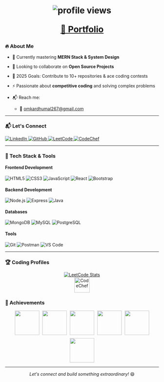 <h1 align="center">
  <a href="https://git.io/typing-svg">
    
  </a>
  
<p align="center"> 
  <img src="https://komarev.com/ghpvc/?username=omkard267&color=blueviolet" alt="profile views" /> 
</p>
<p align="center">
<a href="https://omkardhumal.vercel.app/"> 🔗 Portfolio </a>
</p>



### 🔥 About Me
- 🌱 Currently mastering **MERN Stack & System Design**
  
- 👯 Looking to collaborate on **Open Source Projects**
  
- 🎯 2025 Goals: Contribute to 10+ repositories & ace coding contests
  
- ⚡ Passionate about **competitive coding** and solving complex problems
  
- 📬 Reach me: 
  - 📧 omkardhumal267@gmail.com

---

### 📬 Let's Connect

<p align="left">
  <a href="https://www.linkedin.com/in/omkar-dhumal267/" target="_blank">
    <img src="https://img.shields.io/badge/LinkedIn-0077B5?style=for-the-badge&logo=linkedin&logoColor=white" alt="LinkedIn"/>
  </a>
  <a href="https://github.com/omkard267" target="_blank">
    <img src="https://img.shields.io/badge/GitHub-100000?style=for-the-badge&logo=github&logoColor=white" alt="GitHub"/>
  </a>
  <a href="https://leetcode.com/u/omkar_ac/" target="_blank">
    <img src="https://img.shields.io/badge/-LeetCode-FFA116?style=for-the-badge&logo=LeetCode&logoColor=black" alt="LeetCode"/>
  </a>
  <a href="https://www.codechef.com/users/omkard267" target="_blank">
    <img src="https://img.shields.io/badge/CodeChef-5D5D5D?style=for-the-badge&logo=codechef&logoColor=white" alt="CodeChef"/>
  </a>
</p>

---

### 🚀 Tech Stack & Tools
#### **Frontend Development**
![HTML5](https://img.shields.io/badge/-HTML5-E34F26?logo=html5&logoColor=white&style=flat-square)
![CSS3](https://img.shields.io/badge/-CSS3-1572B6?logo=css3&logoColor=white&style=flat-square)
![JavaScript](https://img.shields.io/badge/-JavaScript-F7DF1E?logo=javascript&logoColor=black&style=flat-square)
![React](https://img.shields.io/badge/-React-61DAFB?logo=react&logoColor=black&style=flat-square)
![Bootstrap](https://img.shields.io/badge/-Bootstrap-563D7C?logo=bootstrap&logoColor=white&style=flat-square)

#### **Backend Development**
![Node.js](https://img.shields.io/badge/-Node.js-339933?logo=node.js&logoColor=white&style=flat-square)
![Express](https://img.shields.io/badge/-Express-000000?logo=express&logoColor=white&style=flat-square)
![Java](https://img.shields.io/badge/-Java-ED8B00?logo=java&logoColor=white&style=flat-square)

#### **Databases**
![MongoDB](https://img.shields.io/badge/-MongoDB-47A248?logo=mongodb&logoColor=white&style=flat-square)
![MySQL](https://img.shields.io/badge/-MySQL-4479A1?logo=mysql&logoColor=white&style=flat-square)
![PostgreSQL](https://img.shields.io/badge/-PostgreSQL-4169E1?logo=postgresql&logoColor=white&style=flat-square)

#### **Tools**
![Git](https://img.shields.io/badge/-Git-F05032?logo=git&logoColor=white&style=flat-square)
![Postman](https://img.shields.io/badge/-Postman-FF6C37?logo=postman&logoColor=white&style=flat-square)
![VS Code](https://img.shields.io/badge/-VS_Code-007ACC?logo=visual-studio-code&logoColor=white&style=flat-square)

---
### 🏆 Coding Profiles
<div align="center">
<div align="center">
  <a href="https://leetcode.com/u/omkar_ac/">
    <img src="https://leetcard.jacoblin.cool/omkar_ac?theme=dark&font=Roboto&ext=contest" alt="LeetCode Stats"/>
  </a>
</div>

  <div align="center">
  <a href="https://www.codechef.com/users/omkard267">
    <img src="https://cp-logo.vercel.app/codechef/omkard267?logo=true" alt="CodeChef" height="50"/>
</a>
</div>
</div>

### 🌟 Achievements

<div align="center" style="display: flex; flex-wrap: wrap; gap: 10px; justify-content: center;">
  <img src="https://raw.githubusercontent.com/GSSoC24/Postman-Challenge/main/docs/assets/Postman%20White.png" width="80" height="80">
  <img src="https://raw.githubusercontent.com/GSSoC24/Postman-Challenge/main/docs/assets/1.png" width="80" height="80">
  <img src="https://raw.githubusercontent.com/GSSoC24/Postman-Challenge/main/docs/assets/2.png" width="80" height="80">
 <img src="https://raw.githubusercontent.com/GSSoC24/Postman-Challenge/main/docs/assets/3.png" width="80" height="80">
  <img src="https://raw.githubusercontent.com/GSSoC24/Postman-Challenge/main/docs/assets/4.png" width="80" height="80">
  <img src="https://raw.githubusercontent.com/GSSoC24/Postman-Challenge/main/docs/assets/5.png" width="80" height="80">
</div>

---

<p align="center"> 
  <i>Let's connect and build something extraordinary!</i> 😄
</p>
